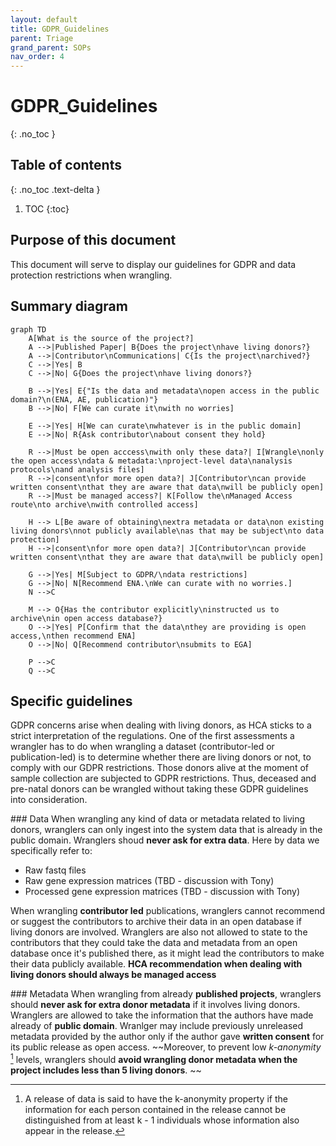 ```yaml
---
layout: default
title: GDPR_Guidelines
parent: Triage
grand_parent: SOPs
nav_order: 4
---
```

<script src="https://kit.fontawesome.com/fc66878563.js" crossorigin="anonymous"></script>

# GDPR_Guidelines
{: .no_toc }

## Table of contents
{: .no_toc .text-delta }

1. TOC
{:toc}

## Purpose of this document

This document will serve to display our guidelines for GDPR and data protection restrictions when wrangling. 

## Summary diagram

```mermaid
graph TD
    A[What is the source of the project?]
    A -->|Published Paper| B{Does the project\nhave living donors?}
    A -->|Contributor\nCommunications| C{Is the project\narchived?}
    C -->|Yes| B
    C -->|No| G{Does the project\nhave living donors?}
 
    B -->|Yes| E{"Is the data and metadata\nopen access in the public domain?\n(ENA, AE, publication)"}
    B -->|No| F[We can curate it\nwith no worries]
    
    E -->|Yes| H[We can curate\nwhatever is in the public domain]
    E -->|No| R{Ask contributor\nabout consent they hold}
    
    R -->|Must be open acccess\nwith only these data?| I[Wrangle\nonly the open access\ndata & metadata:\nproject-level data\nanalysis protocols\nand analysis files]
    R -->|consent\nfor more open data?| J[Contributor\ncan provide written consent\nthat they are aware that data\nwill be publicly open]
    R -->|Must be managed access?| K[Follow the\nManaged Access route\nto archive\nwith controlled access]

    H --> L[Be aware of obtaining\nextra metadata or data\non existing living donors\nnot publicly available\nas that may be subject\nto data protection]
    H -->|consent\nfor more open data?| J[Contributor\ncan provide written consent\nthat they are aware that data\nwill be publicly open]
    
    G -->|Yes| M[Subject to GDPR/\ndata restrictions]
    G -->|No| N[Recommend ENA.\nWe can curate with no worries.]
    N -->C
    
    M --> O{Has the contributor explicitly\ninstructed us to archive\nin open access database?}
    O -->|Yes| P[Confirm that the data\nthey are providing is open access,\nthen recommend ENA]
    O -->|No| Q[Recommend contributor\nsubmits to EGA]

    P -->C
    Q -->C
```

## Specific guidelines

GDPR concerns arise when dealing with living donors, as HCA sticks to a strict interpretation of the regulations. One of the first assessments a wrangler has to do when wrangling a dataset (contributor-led or publication-led) is to determine whether there are living donors or not, to comply with our GDPR restrictions. Those donors alive at the moment of sample collection are subjected to GDPR restrictions. Thus, deceased and pre-natal donors can be wrangled without taking these GDPR guidelines into consideration.

### Data 
When wrangling any kind of data or metadata related to living donors, wranglers can only ingest into the system data that is already in the public domain. Wranglers shoud **never ask for extra data**. Here by data we specifically refer to:

- Raw fastq files
- Raw gene expression matrices (TBD - discussion with Tony)
- Processed gene expression matrices (TBD - discussion with Tony)

When wrangling **contributor led** publications, wranglers cannot recommend or suggest the contributors to archive their data in an open database if living donors are involved. Wranglers are also not allowed to state to the contributors that they could take the data and metadata from an open database once it's published there, as it might lead the contributors to make their data publicly available. **HCA recommendation when dealing with living donors should always be managed access**

### Metadata
When wrangling from already **published projects**, wranglers should **never ask for extra donor metadata** if it involves living donors. Wranglers are allowed to take the information that the authors have made already of **public domain**. Wranlger may include previously unreleased metadata provided by the author only if the author gave  **written consent** for its public release as open access. ~~Moreover, to prevent low *k-anonymity* [^1] levels, wranglers should **avoid wrangling donor metadata when the project includes less than 5 living donors**. ~~

[^1]: A release of data is said to have the k-anonymity property if the information for each person contained in the release cannot be distinguished from at least k - 1 individuals whose information also appear in the release.
